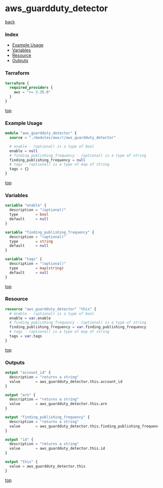# aws_guardduty_detector

[back](../aws.md)

### Index

- [Example Usage](#example-usage)
- [Variables](#variables)
- [Resource](#resource)
- [Outputs](#outputs)

### Terraform

```terraform
terraform {
  required_providers {
    aws = ">= 3.35.0"
  }
}
```

[top](#index)

### Example Usage

```terraform
module "aws_guardduty_detector" {
  source = "./modules/aws/r/aws_guardduty_detector"

  # enable - (optional) is a type of bool
  enable = null
  # finding_publishing_frequency - (optional) is a type of string
  finding_publishing_frequency = null
  # tags - (optional) is a type of map of string
  tags = {}
}
```

[top](#index)

### Variables

```terraform
variable "enable" {
  description = "(optional)"
  type        = bool
  default     = null
}

variable "finding_publishing_frequency" {
  description = "(optional)"
  type        = string
  default     = null
}

variable "tags" {
  description = "(optional)"
  type        = map(string)
  default     = null
}
```

[top](#index)

### Resource

```terraform
resource "aws_guardduty_detector" "this" {
  # enable - (optional) is a type of bool
  enable = var.enable
  # finding_publishing_frequency - (optional) is a type of string
  finding_publishing_frequency = var.finding_publishing_frequency
  # tags - (optional) is a type of map of string
  tags = var.tags
}
```

[top](#index)

### Outputs

```terraform
output "account_id" {
  description = "returns a string"
  value       = aws_guardduty_detector.this.account_id
}

output "arn" {
  description = "returns a string"
  value       = aws_guardduty_detector.this.arn
}

output "finding_publishing_frequency" {
  description = "returns a string"
  value       = aws_guardduty_detector.this.finding_publishing_frequency
}

output "id" {
  description = "returns a string"
  value       = aws_guardduty_detector.this.id
}

output "this" {
  value = aws_guardduty_detector.this
}
```

[top](#index)